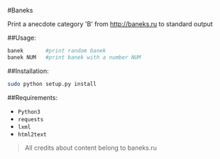 #Baneks

Print a anecdote category 'B' from http://baneks.ru to standard output

##Usage:

```bash
banek       #print random banek
banek NUM   #print banek with a number NUM
```

##Installation:

```bash
sudo python setup.py install
```

##Requirements:

* `Python3`
* `requests`
* `lxml`
* `html2text`

>All credits about content belong to baneks.ru 

